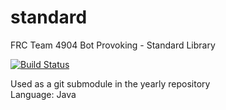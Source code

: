 # standard
FRC Team 4904 Bot Provoking - Standard Library

[![Build Status](https://travis-ci.org/RoboticsTeam4904/standard.svg?branch=master)](https://travis-ci.org/RoboticsTeam4904/standard)

Used as a git submodule in the yearly repository  
Language: Java